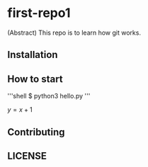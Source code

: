 # first-repo1

(Abstract) This repo is to learn how git works.

## Installation

## How to start

'''shell
$ python3 hello.py
'''

$y=x+1$

## Contributing

## LICENSE
